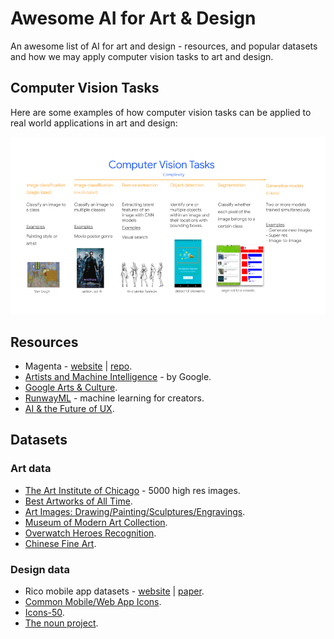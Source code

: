 # Awesome AI for Art & Design
An awesome list of AI for art and design - resources, and popular datasets and how we may apply computer vision tasks to art and design.

## Computer Vision Tasks
Here are some examples of how computer vision tasks can be applied to real world applications in art and design:

<p align="center"><img src="images/cv-tasks.png" /></p>

## Resources
* Magenta - [website](https://magenta.tensorflow.org/) | [repo](https://github.com/magenta). 
* [Artists and Machine Intelligence](https://ami.withgoogle.com/) - by Google.
* [Google Arts & Culture](https://artsandculture.google.com/).
* [RunwayML](https://runwayml.com/) - machine learning for creators.
* [AI & the Future of UX](https://uxdesign.cc/ai/home).

## Datasets
### Art data
* [The Art Institute of Chicago](https://kottke.org/18/11/the-art-institute-of-chicago-has-put-50000-high-res-images-from-their-collection-online) - 5000 high res images.
* [Best Artworks of All Time](https://www.kaggle.com/ikarus777/best-artworks-of-all-time).
* [Art Images: Drawing/Painting/Sculptures/Engravings](https://www.kaggle.com/thedownhill/art-images-drawings-painting-sculpture-engraving).
* [Museum of Modern Art Collection](https://www.kaggle.com/momanyc/museum-collection).
* [Overwatch Heroes Recognition](https://www.kaggle.com/renanmav/overwatch-heroes-recognition).
* [Chinese Fine Art](https://www.kaggle.com/rickyjli/chinese-fine-art/).


### Design data
* Rico mobile app datasets - [website](https://interactionmining.org/rico) | [paper](http://ranjithakumar.net/resources/rico.pdf).
* [Common Mobile/Web App Icons](https://www.kaggle.com/testdotai/common-mobile-web-app-icons).
* [Icons-50](https://www.kaggle.com/danhendrycks/icons50).
* [The noun project](https://thenounproject.com/).

